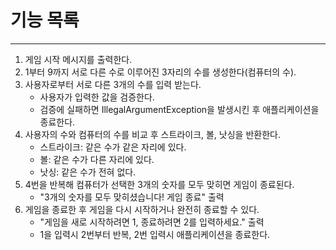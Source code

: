 # 기능 목록

---
1. 게임 시작 메시지를 출력한다.
2. 1부터 9까지 서로 다른 수로 이루어진 3자리의 수를 생성한다(컴퓨터의 수).
3. 사용자로부터 서로 다른 3개의 수를 입력 받는다.
    - 사용자가 입력한 값을 검증한다.
    - 검증에 실패하면 IllegalArgumentException을 발생시킨 후 애플리케이션을 종료한다.
4. 사용자의 수와 컴퓨터의 수를 비교 후 스트라이크, 볼, 낫싱을 반환한다.
    - 스트라이크: 같은 수가 같은 자리에 있다.
    - 볼: 같은 수가 다른 자리에 있다.
    - 낫싱: 같은 수가 전혀 없다.
5. 4번을 반복해 컴퓨터가 선택한 3개의 숫자를 모두 맞히면 게임이 종료된다.
    - "3개의 숫자를 모두 맞히셨습니다! 게임 종료" 출력
6. 게임을 종료한 후 게임을 다시 시작하거나 완전히 종료할 수 있다.
    - "게임을 새로 시작하려면 1, 종료하려면 2를 입력하세요." 출력
    - 1을 입력시 2번부터 반복, 2번 입력시 애플리케이션을 종료한다.